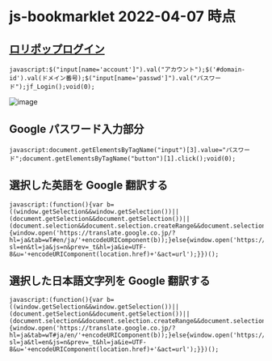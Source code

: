 # js-bookmarklet 2022-04-07 時点

## [ロリポップログイン](https://user.lolipop.jp/)
```
javascript:$("input[name='account']").val("アカウント");$('#domain-id').val(ドメイン番号);$("input[name='passwd']").val("パスワード");jf_Login();void(0);
```

![image](https://user-images.githubusercontent.com/1501327/162091644-d7cd4a44-481b-45a6-83c9-537364657bef.png)


## Google パスワード入力部分
```
javascript:document.getElementsByTagName("input")[3].value="パスワード";document.getElementsByTagName("button")[1].click();void(0);
```

## 選択した英語を Google 翻訳する
```
javascript:(function(){var b=((window.getSelection&&window.getSelection())||(document.getSelection&&document.getSelection())||(document.selection&&document.selection.createRange&&document.selection.createRange().text));if(b!=''){window.open('https://translate.google.co.jp/?hl=ja&tab=wT#en/ja/'+encodeURIComponent(b));}else{window.open('https://translate.google.co.jp/translate?sl=en&tl=ja&js=n&prev=_t&hl=ja&ie=UTF-8&u='+encodeURIComponent(location.href)+'&act=url');}})();
```

## 選択した日本語文字列を Google 翻訳する
```
javascript:(function(){var b=((window.getSelection&&window.getSelection())||(document.getSelection&&document.getSelection())||(document.selection&&document.selection.createRange&&document.selection.createRange().text));if(b!=''){window.open('https://translate.google.co.jp/?hl=ja&tab=wT#ja/en/'+encodeURIComponent(b));}else{window.open('https://translate.google.co.jp/translate?sl=ja&tl=en&js=n&prev=_t&hl=ja&ie=UTF-8&u='+encodeURIComponent(location.href)+'&act=url');}})();
```
